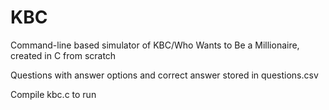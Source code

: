 # KBC 
Command-line based simulator of KBC/Who Wants to Be a Millionaire, created in C from scratch 

Questions with answer options and correct answer stored in questions.csv 

Compile kbc.c to run
